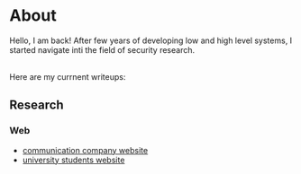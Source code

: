 # About
Hello, I am back!
After few years of developing low and high level systems, I started navigate inti the field of security research.<br><br>

Here are my currnent writeups:
## Research
### Web
* [communication company website](research/web/COMMUNICATION_COMPANY.md)
* [university students website](research/web/UNIVERSITY_STUDENTS_WEBSITE.md)
